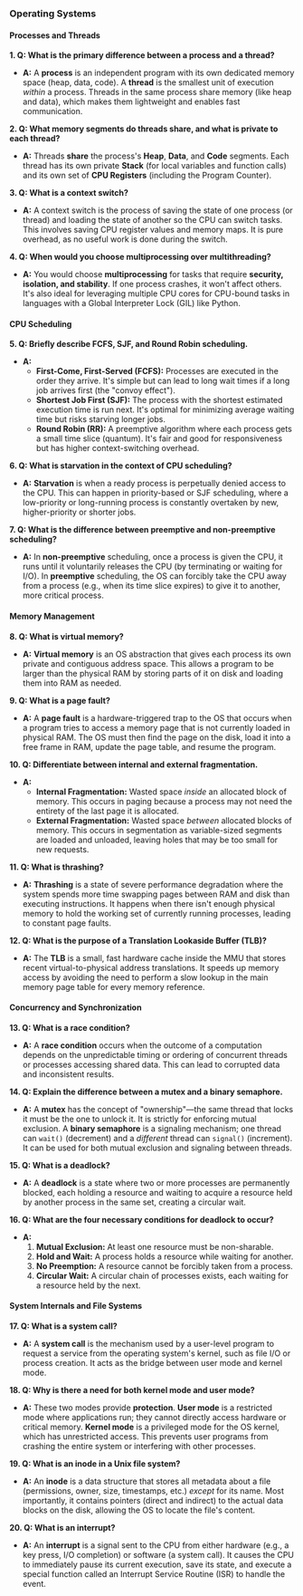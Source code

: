 ### **Operating Systems**

#### **Processes and Threads**

**1. Q: What is the primary difference between a process and a thread?**
*   **A:** A **process** is an independent program with its own dedicated memory space (heap, data, code). A **thread** is the smallest unit of execution *within* a process. Threads in the same process share memory (like heap and data), which makes them lightweight and enables fast communication.

**2. Q: What memory segments do threads share, and what is private to each thread?**
*   **A:** Threads **share** the process's **Heap**, **Data**, and **Code** segments. Each thread has its own private **Stack** (for local variables and function calls) and its own set of **CPU Registers** (including the Program Counter).

**3. Q: What is a context switch?**
*   **A:** A context switch is the process of saving the state of one process (or thread) and loading the state of another so the CPU can switch tasks. This involves saving CPU register values and memory maps. It is pure overhead, as no useful work is done during the switch.

**4. Q: When would you choose multiprocessing over multithreading?**
*   **A:** You would choose **multiprocessing** for tasks that require **security, isolation, and stability**. If one process crashes, it won't affect others. It's also ideal for leveraging multiple CPU cores for CPU-bound tasks in languages with a Global Interpreter Lock (GIL) like Python.

#### **CPU Scheduling**

**5. Q: Briefly describe FCFS, SJF, and Round Robin scheduling.**
*   **A:**
    *   **First-Come, First-Served (FCFS):** Processes are executed in the order they arrive. It's simple but can lead to long wait times if a long job arrives first (the "convoy effect").
    *   **Shortest Job First (SJF):** The process with the shortest estimated execution time is run next. It's optimal for minimizing average waiting time but risks starving longer jobs.
    *   **Round Robin (RR):** A preemptive algorithm where each process gets a small time slice (quantum). It's fair and good for responsiveness but has higher context-switching overhead.

**6. Q: What is starvation in the context of CPU scheduling?**
*   **A:** **Starvation** is when a ready process is perpetually denied access to the CPU. This can happen in priority-based or SJF scheduling, where a low-priority or long-running process is constantly overtaken by new, higher-priority or shorter jobs.

**7. Q: What is the difference between preemptive and non-preemptive scheduling?**
*   **A:** In **non-preemptive** scheduling, once a process is given the CPU, it runs until it voluntarily releases the CPU (by terminating or waiting for I/O). In **preemptive** scheduling, the OS can forcibly take the CPU away from a process (e.g., when its time slice expires) to give it to another, more critical process.

#### **Memory Management**

**8. Q: What is virtual memory?**
*   **A:** **Virtual memory** is an OS abstraction that gives each process its own private and contiguous address space. This allows a program to be larger than the physical RAM by storing parts of it on disk and loading them into RAM as needed.

**9. Q: What is a page fault?**
*   **A:** A **page fault** is a hardware-triggered trap to the OS that occurs when a program tries to access a memory page that is not currently loaded in physical RAM. The OS must then find the page on the disk, load it into a free frame in RAM, update the page table, and resume the program.

**10. Q: Differentiate between internal and external fragmentation.**
*   **A:**
    *   **Internal Fragmentation:** Wasted space *inside* an allocated block of memory. This occurs in paging because a process may not need the entirety of the last page it is allocated.
    *   **External Fragmentation:** Wasted space *between* allocated blocks of memory. This occurs in segmentation as variable-sized segments are loaded and unloaded, leaving holes that may be too small for new requests.

**11. Q: What is thrashing?**
*   **A:** **Thrashing** is a state of severe performance degradation where the system spends more time swapping pages between RAM and disk than executing instructions. It happens when there isn't enough physical memory to hold the working set of currently running processes, leading to constant page faults.

**12. Q: What is the purpose of a Translation Lookaside Buffer (TLB)?**
*   **A:** The **TLB** is a small, fast hardware cache inside the MMU that stores recent virtual-to-physical address translations. It speeds up memory access by avoiding the need to perform a slow lookup in the main memory page table for every memory reference.

#### **Concurrency and Synchronization**

**13. Q: What is a race condition?**
*   **A:** A **race condition** occurs when the outcome of a computation depends on the unpredictable timing or ordering of concurrent threads or processes accessing shared data. This can lead to corrupted data and inconsistent results.

**14. Q: Explain the difference between a mutex and a binary semaphore.**
*   **A:** A **mutex** has the concept of "ownership"—the same thread that locks it must be the one to unlock it. It is strictly for enforcing mutual exclusion. A **binary semaphore** is a signaling mechanism; one thread can `wait()` (decrement) and a *different* thread can `signal()` (increment). It can be used for both mutual exclusion and signaling between threads.

**15. Q: What is a deadlock?**
*   **A:** A **deadlock** is a state where two or more processes are permanently blocked, each holding a resource and waiting to acquire a resource held by another process in the same set, creating a circular wait.

**16. Q: What are the four necessary conditions for deadlock to occur?**
*   **A:**
    1.  **Mutual Exclusion:** At least one resource must be non-sharable.
    2.  **Hold and Wait:** A process holds a resource while waiting for another.
    3.  **No Preemption:** A resource cannot be forcibly taken from a process.
    4.  **Circular Wait:** A circular chain of processes exists, each waiting for a resource held by the next.

#### **System Internals and File Systems**

**17. Q: What is a system call?**
*   **A:** A **system call** is the mechanism used by a user-level program to request a service from the operating system's kernel, such as file I/O or process creation. It acts as the bridge between user mode and kernel mode.

**18. Q: Why is there a need for both kernel mode and user mode?**
*   **A:** These two modes provide **protection**. **User mode** is a restricted mode where applications run; they cannot directly access hardware or critical memory. **Kernel mode** is a privileged mode for the OS kernel, which has unrestricted access. This prevents user programs from crashing the entire system or interfering with other processes.

**19. Q: What is an inode in a Unix file system?**
*   **A:** An **inode** is a data structure that stores all metadata about a file (permissions, owner, size, timestamps, etc.) *except* for its name. Most importantly, it contains pointers (direct and indirect) to the actual data blocks on the disk, allowing the OS to locate the file's content.

**20. Q: What is an interrupt?**
*   **A:** An **interrupt** is a signal sent to the CPU from either hardware (e.g., a key press, I/O completion) or software (a system call). It causes the CPU to immediately pause its current execution, save its state, and execute a special function called an Interrupt Service Routine (ISR) to handle the event.